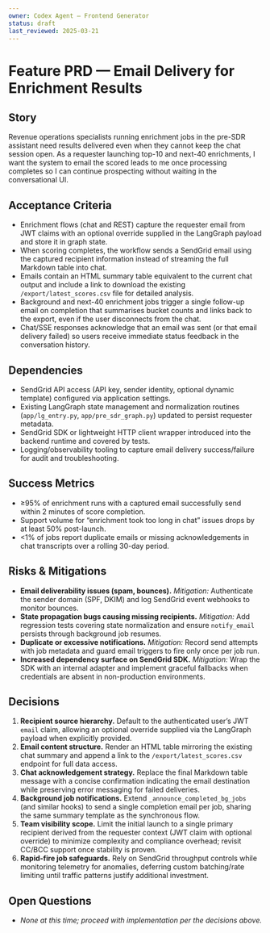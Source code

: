 ```yaml
---
owner: Codex Agent – Frontend Generator
status: draft
last_reviewed: 2025-03-21
---
```


# Feature PRD — Email Delivery for Enrichment Results

## Story
Revenue operations specialists running enrichment jobs in the pre-SDR assistant need results delivered even when they cannot keep the chat session open. As a requester launching top-10 and next-40 enrichments, I want the system to email the scored leads to me once processing completes so I can continue prospecting without waiting in the conversational UI.

## Acceptance Criteria
- Enrichment flows (chat and REST) capture the requester email from JWT claims with an optional override supplied in the LangGraph payload and store it in graph state.
- When scoring completes, the workflow sends a SendGrid email using the captured recipient information instead of streaming the full Markdown table into chat.
- Emails contain an HTML summary table equivalent to the current chat output and include a link to download the existing `/export/latest_scores.csv` file for detailed analysis.
- Background and next-40 enrichment jobs trigger a single follow-up email on completion that summarises bucket counts and links back to the export, even if the user disconnects from the chat.
- Chat/SSE responses acknowledge that an email was sent (or that email delivery failed) so users receive immediate status feedback in the conversation history.

## Dependencies
- SendGrid API access (API key, sender identity, optional dynamic template) configured via application settings.
- Existing LangGraph state management and normalization routines (`app/lg_entry.py`, `app/pre_sdr_graph.py`) updated to persist requester metadata.
- SendGrid SDK or lightweight HTTP client wrapper introduced into the backend runtime and covered by tests.
- Logging/observability tooling to capture email delivery success/failure for audit and troubleshooting.

## Success Metrics
- ≥95% of enrichment runs with a captured email successfully send within 2 minutes of score completion.
- Support volume for “enrichment took too long in chat” issues drops by at least 50% post-launch.
- <1% of jobs report duplicate emails or missing acknowledgements in chat transcripts over a rolling 30-day period.

## Risks & Mitigations
- **Email deliverability issues (spam, bounces).** *Mitigation:* Authenticate the sender domain (SPF, DKIM) and log SendGrid event webhooks to monitor bounces.
- **State propagation bugs causing missing recipients.** *Mitigation:* Add regression tests covering state normalization and ensure `notify_email` persists through background job resumes.
- **Duplicate or excessive notifications.** *Mitigation:* Record send attempts with job metadata and guard email triggers to fire only once per job run.
- **Increased dependency surface on SendGrid SDK.** *Mitigation:* Wrap the SDK with an internal adapter and implement graceful fallbacks when credentials are absent in non-production environments.

## Decisions
1. **Recipient source hierarchy.** Default to the authenticated user’s JWT `email` claim, allowing an optional override supplied via the LangGraph payload when explicitly provided.
2. **Email content structure.** Render an HTML table mirroring the existing chat summary and append a link to the `/export/latest_scores.csv` endpoint for full data access.
3. **Chat acknowledgement strategy.** Replace the final Markdown table message with a concise confirmation indicating the email destination while preserving error messaging for failed deliveries.
4. **Background job notifications.** Extend `_announce_completed_bg_jobs` (and similar hooks) to send a single completion email per job, sharing the same summary template as the synchronous flow.
5. **Team visibility scope.** Limit the initial launch to a single primary recipient derived from the requester context (JWT claim with optional override) to minimize complexity and compliance overhead; revisit CC/BCC support once stability is proven.
6. **Rapid-fire job safeguards.** Rely on SendGrid throughput controls while monitoring telemetry for anomalies, deferring custom batching/rate limiting until traffic patterns justify additional investment.

## Open Questions

- _None at this time; proceed with implementation per the decisions above._
